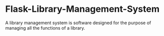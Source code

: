 # Flask-Library-Management-System
A library management system is software designed for the purpose of managing all the functions of a library.
